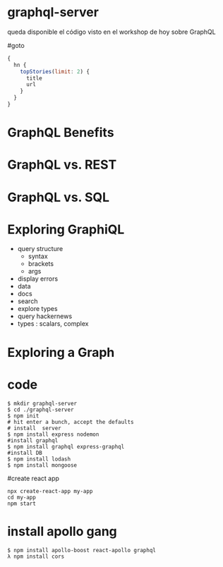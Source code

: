 # graphql-server
queda disponible el código visto en el workshop de hoy sobre GraphQL

#goto
```javascript
{
  hn {
    topStories(limit: 2) {
      title
      url
    }
  }
}
```
# GraphQL Benefits
# GraphQL vs. REST
# GraphQL vs. SQL
# Exploring GraphiQL
  - query structure
    - syntax
    - brackets
    - args
  - display errors
  - data
  - docs
  - search
  - explore types
  - query hackernews
  - types : scalars, complex

# Exploring a Graph
# code
```
$ mkdir graphql-server
$ cd ./graphql-server
$ npm init
# hit enter a bunch, accept the defaults
# install  server
$ npm install express nodemon
#install graphql
$ npm install graphql express-graphql
#install DB
$ npm install lodash 
$ npm install mongoose
```
#create react app
```
npx create-react-app my-app
cd my-app
npm start
```
# install apollo gang
```
$ npm install apollo-boost react-apollo graphql
λ npm install cors
 ```

